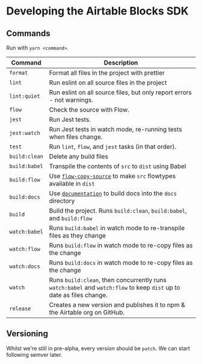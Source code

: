 # Developing the Airtable Blocks SDK

## Commands

Run with `yarn <command>`.

| Command       | Description                                                                                                          |
| ------------- | -------------------------------------------------------------------------------------------------------------------- |
| `format`      | Format all files in the project with prettier                                                                        |
| `lint`        | Run eslint on all source files in the project                                                                        |
| `lint:quiet`  | Run eslint on all source files, but only report errors - not warnings.                                               |
| `flow`        | Check the source with Flow.                                                                                          |
| `jest`        | Run Jest tests.                                                                                                      |
| `jest:watch`  | Run Jest tests in watch mode, re-running tests when files change.                                                    |
| `test`        | Run `lint`, `flow`, and `jest` tasks (in that order).                                                                |
| `build:clean` | Delete any build files                                                                                               |
| `build:babel` | Transpile the contents of `src` to `dist` using Babel                                                                |
| `build:flow`  | Use [`flow-copy-source`](https://github.com/Macil/flow-copy-source) to make `src` flowtypes available in `dist`      |
| `build:docs`  | Use [`documentation`](https://github.com/documentationjs/documentation) to build docs into the `docs` directory      |
| `build`       | Build the project. Runs `build:clean`, `build:babel`, and `build:flow`                                               |
| `watch:babel` | Runs `build:babel` in watch mode to re-transpile files as they change                                                |
| `watch:flow`  | Runs `build:flow` in watch mode to re-copy files as the change                                                       |
| `watch:docs`  | Runs `build:docs` in watch mode to re-copy files as the change                                                       |
| `watch`       | Runs `build:clean`, then concurrently runs `watch:babel` and `watch:flow` to keep `dist` up to date as files change. |
| `release`     | Creates a new version and publishes it to npm & the Airtable org on GitHub.                                          |

## Versioning

Whilst we're still in pre-alpha, every version should be `patch`. We can start following semver
later.
